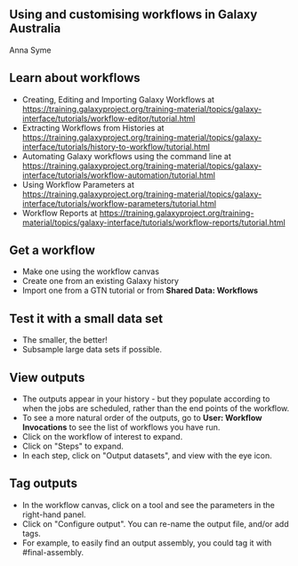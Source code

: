## **Using and customising workflows in Galaxy Australia**

Anna Syme


## Learn about workflows

* Creating, Editing and Importing Galaxy Workflows at https://training.galaxyproject.org/training-material/topics/galaxy-interface/tutorials/workflow-editor/tutorial.html
* Extracting Workflows from Histories at https://training.galaxyproject.org/training-material/topics/galaxy-interface/tutorials/history-to-workflow/tutorial.html
* Automating Galaxy workflows using the command line at https://training.galaxyproject.org/training-material/topics/galaxy-interface/tutorials/workflow-automation/tutorial.html
* Using Workflow Parameters at https://training.galaxyproject.org/training-material/topics/galaxy-interface/tutorials/workflow-parameters/tutorial.html
* Workflow Reports at https://training.galaxyproject.org/training-material/topics/galaxy-interface/tutorials/workflow-reports/tutorial.html

## Get a workflow

* Make one using the workflow canvas
* Create one from an existing Galaxy history
* Import one from a GTN tutorial or from **Shared Data: Workflows**

## Test it with a small data set

* The smaller, the better! 
* Subsample large data sets if possible. 

## View outputs

* The outputs appear in your history - but they populate according to when the jobs are scheduled, rather than the end points of the workflow. 
* To see a more natural order of the outputs, go to **User: Workflow Invocations** to see the list of workflows you have run. 
* Click on the workflow of interest to expand. 
* Click on "Steps" to expand.
* In each step, click on "Output datasets", and view with the eye icon. 

## Tag outputs

* In the workflow canvas, click on a tool and see the parameters in the right-hand panel. 
* Click on "Configure output". You can re-name the output file, and/or add tags. 
* For example, to easily find an output assembly, you could tag it with #final-assembly. 
